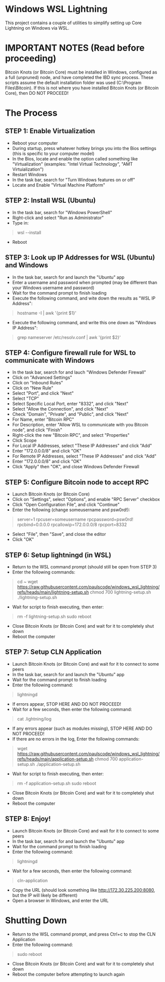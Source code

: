 # Windows WSL Lightning

This project contains a couple of utilities to simplify setting up Core Lightning on Windows via WSL.

# IMPORTANT NOTES (Read before proceeding)

Bitcoin Knots (or Bitcoin Core) must be installed in Windows, configured as a full (unpruned) node, and have completed the IBD sync process.
These scripts assume the default installation folder was used (C:\Program Files\Bitcoin).  If this is not where you have installed Bitcoin Knots (or Bitcoin Core), then DO NOT PROCEED!

# The Process

## STEP 1: Enable Virtualization
- Reboot your computer
- During startup, press whatever hotkey brings you into the Bios settings (this is specific to your computer model)
- In the Bios, locate and enable the option called something like "Virtualization" (examples: "Intel Virtual Technology", "AMT Virtuialization")
- Restart Windows
- In the task bar, search for "Turn Windows features on or off"
- Locate and Enable "Virtual Machine Platform"
## STEP 2: Install WSL (Ubuntu)
- In the task bar, search for "Windows PowerShell"
- Right-click and select "Run as Administrator"
- Type in:
> wsl --install
- Reboot
## STEP 3: Look up IP Addresses for WSL (Ubuntu) and Windows
- In the task bar, search for and launch the "Ubuntu" app
- Enter a username and password when prompted (may be different than your Windows username and password)
- Wait for the command prompt to finish loading
- Execute the following command, and wite down the results as "WSL IP Address":
> hostname -I | awk '{print $1}'
- Execute the following command, and write this one down as "Windows IP Address":
> grep nameserver /etc/resolv.conf | awk '{print $2}'
## STEP 4: Configure firewall rule for WSL to communicate with Windows
- In the task bar, search for and lauch "Windows Defender Firewall"
- Click on "Advanced Settings"
- Click on "Inbound Rules"
- Click on "New Rule"
- Select "Port", and click "Next"
- Select "TCP"
- Select Specific Local Port, enter "8332", and click "Next"
- Select "Allow the Connection", and click "Next"
- Check "Domain", "Private", and "Public", and click "Next"
- For Name, enter "Bitcoin RPC"
- For Description, enter "Allow WSL to communicate with you Bitcoin node", and click "Finish"
- Right-click the new "Bitcoin RPC", and select "Properties"
- Click Scope
- For Local IP Addresses, select "These IP Addresses" and click "Add"
- Enter "172.0.0.0/8" and click "OK"
- For Remote IP Addresses, select "These IP Addresses" and click "Add"
- Enter "172.0.0.0/8" and click "OK"
- Click "Apply" then "OK", and close Windows Defender Firewall
## STEP 5: Configure Bitcoin node to accept RPC
- Launch Bitcoin Knots (or Bitcoin Core)
- Click on "Settings", select "Options", and enable "RPC Server" checkbox
- Click "Open Configuration File", and click "Continue"
- Enter the following (change someusername and psw0rd!):
> server=1
> rpcuser=someusername
> rpcpassword=psw0rd!
> rpcbind=0.0.0.0
> rpcallowip=172.0.0.0/8
> rpcport=8332
- Select "File", then "Save", and close the editor
- Click "OK"
## STEP 6: Setup lightningd (in WSL)
- Return to the WSL command prompt (should still be open from STEP 3)
- Enter the following commands:
> cd ~
> wget https://raw.githubusercontent.com/paulscode/windows_wsl_lightning/refs/heads/main/lightning-setup.sh
> chmod 700 lightning-setup.sh
> ./lightning-setup.sh
- Wait for script to finish executing, then enter:
> rm -f lightning-setup.sh
> sudo reboot
- Close Bitcoin Knots (or Bitcoin Core) and wait for it to completely shut down
- Reboot the computer
## STEP 7: Setup CLN Application
- Launch Bitcoin Knots (or Bitcoin Core) and wait for it to connect to some peers
- In the task bar, search for and launch the "Ubuntu" app
- Wait for the command prompt to finish loading
- Enter the following command:
> lightningd
- If errors appear, STOP HERE AND DO NOT PROCEED!
- Wait for a few seconds, then enter the following command:
> cat .lightning/log
- If any errors appear (such as modules missing), STOP HERE AND DO NOT PROCEED!
- If there are no errors in the log, Enter the following commands:
> wget https://raw.githubusercontent.com/paulscode/windows_wsl_lightning/refs/heads/main/application-setup.sh
> chmod 700 application-setup.sh
> ./application-setup.sh
- Wait for script to finish executing, then enter:
> rm -f application-setup.sh
> sudo reboot
- Close Bitcoin Knots (or Bitcoin Core) and wait for it to completely shut down
- Reboot the computer
## STEP 8: Enjoy!
- Launch Bitcoin Knots (or Bitcoin Core) and wait for it to connect to some peers
- In the task bar, search for and launch the "Ubuntu" app
- Wait for the command prompt to finish loading
- Enter the following command:
> lightningd
- Wait for a few seconds, then enter the following command:
> cln-application
- Copy the URL (should look something like http://172.30.225.200:8080, but the IP will likely be different)
- Open a browser in Windows, and enter the URL

# Shutting Down
- Return to the WSL command prompt, and press Ctrl+c to stop the CLN Application
- Enter the following command:
> sudo reboot
- Close Bitcoin Knots (or Bitcoin Core) and wait for it to completely shut down
- Reboot the computer before attempting to launch again
